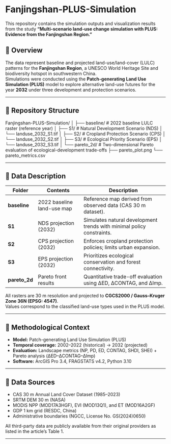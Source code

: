 # Fanjingshan-PLUS-Simulation

This repository contains the simulation outputs and visualization results from the study **“Multi-scenario land-use change simulation with PLUS: Evidence from the Fanjingshan Region.”**

## 📘 Overview
The data represent baseline and projected land-use/land-cover (LULC) patterns for the **Fanjingshan Region**, a UNESCO World Heritage Site and biodiversity hotspot in southwestern China.  
Simulations were conducted using the **Patch-generating Land Use Simulation (PLUS)** model to explore alternative land-use futures for the year **2032** under three development and protection scenarios.

---

## 📂 Repository Structure

Fanjingshan-PLUS-Simulation/
│
├── baseline/ # 2022 baseline LULC raster (reference year)
│
├── S1/ # Natural Development Scenario (NDS)
│ └── landuse_2032_S1.tif
│
├── S2/ # Cropland Protection Scenario (CPS)
│ └── landuse_2032_S2.tif
│
├── S3/ # Ecological Priority Scenario (EPS)
│ └── landuse_2032_S3.tif
│
└── pareto_2d/ # Two-dimensional Pareto evaluation of ecological-development trade-offs
├── pareto_plot.png
└── pareto_metrics.csv


---

## 🧭 Data Description

| Folder | Contents | Description |
|--------|-----------|-------------|
| **baseline** | 2022 baseline land-use map | Reference map derived from observed data (CAS 30 m dataset). |
| **S1** | NDS projection (2032) | Simulates natural development trends with minimal policy constraints. |
| **S2** | CPS projection (2032) | Enforces cropland protection policies; limits urban expansion. |
| **S3** | EPS projection (2032) | Prioritizes ecological conservation and forest connectivity. |
| **pareto_2d** | Pareto front results | Quantitative trade-off evaluation using ΔED, ΔCONTAG, and ΔImp. |

All rasters are 30 m resolution and projected to **CGCS2000 / Gauss–Kruger Zone 36N (EPSG: 4547)**.  
Values correspond to the classified land-use types used in the PLUS model.

---

## 🧮 Methodological Context
- **Model:** Patch-generating Land Use Simulation (PLUS)  
- **Temporal coverage:** 2002–2022 (historical) → 2032 (projected)  
- **Evaluation:** Landscape metrics (NP, PD, ED, CONTAG, SHDI, SHEI) + Pareto analysis (ΔED–ΔCONTAG–ΔImp)  
- **Software:** ArcGIS Pro 3.4, FRAGSTATS v4.2, Python 3.10  

---

## 🔗 Data Sources
- CAS 30 m Annual Land Cover Dataset (1985–2023)  
- SRTM DEM 30 m (NASA)  
- MODIS NPP (MOD17A3HGF), EVI (MOD13Q1), and ET (MOD16A2GF)  
- GDP 1 km grid (RESDC, China)  
- Administrative boundaries (NGCC, License No. GS(2024)0650)  

All third-party data are publicly available from their original providers as listed in the article’s Table 1.

---

